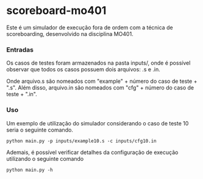 # scoreboard-mo401

Este é um simulador de execução fora de ordem com a técnica de scoreboarding, desenvolvido na disciplina MO401.

### Entradas

Os casos de testes foram armazenados na pasta inputs/, onde é possível observar que todos os casos possuem dois arquivos: <arquivo>.s e <arquivo>.in.

Onde arquivo.s são nomeados com "example" + número do caso de teste + ".s". Além disso, arquivo.in são nomeados com "cfg" + número do caso de teste + ".in".

### Uso 

Um exemplo de utilização do simulador considerando o caso de teste 10 seria o seguinte comando.

```
python main.py -p inputs/example10.s -c inputs/cfg10.in
```

Ademais, é possível verificar detalhes da configuração de execução utilizando o seguinte comando

```
python main.py -h
```
